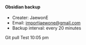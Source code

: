 #### Obsidian backup

- Creater: JaewonE
- Email: importjaewone@gmail.com
- Backup interval: every 20 minutes

Git pull Test
10:05 pm

